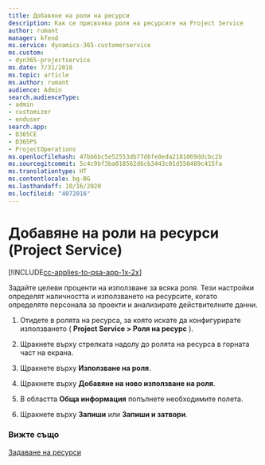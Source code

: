 ```yaml
---
title: Добавяне на роли на ресурси
description: Как се присвоява роля на ресурсите на Project Service
author: rumant
manager: kfend
ms.service: dynamics-365-customerservice
ms.custom:
- dyn365-projectservice
ms.date: 7/31/2018
ms.topic: article
ms.author: rumant
audience: Admin
search.audienceType:
- admin
- customizer
- enduser
search.app:
- D365CE
- D365PS
- ProjectOperations
ms.openlocfilehash: 47bb6bc5e52553db77d6fe0eda2181069ddcbc2b
ms.sourcegitcommit: 5c4c9bf3ba018562d6cb3443c01d550489c415fa
ms.translationtype: HT
ms.contentlocale: bg-BG
ms.lasthandoff: 10/16/2020
ms.locfileid: "4072016"
---
```

# <a name="add-resource-roles-project-service"></a>Добавяне на роли на ресурси (Project Service)

[!INCLUDE[cc-applies-to-psa-app-1x-2x](../includes/cc-applies-to-psa-app-1x-2x.md)]

Задайте целеви проценти на използване за всяка роля. Тези настройки определят наличността и използването на ресурсите, когато определяте персонала за проекти и анализирате действителните данни.  
  
1.  Отидете в ролята на ресурса, за която искате да конфигурирате използването ( **Project Service > Роля на ресурс** ).  
  
2.  Щракнете върху стрелката надолу до ролята на ресурса в горната част на екрана.  
  
3.  Щракнете върху **Използване на роля**.  
  
4.  Щракнете върху **Добавяне на ново използване на роля**.  
  
5.  В областта **Обща информация** попълнете необходимите полета.  
  
6.  Щракнете върху **Запиши** или **Запиши и затвори**.  
  
### <a name="see-also"></a>Вижте също  
 [Задаване на ресурси](../psa/set-up-resources.md)
